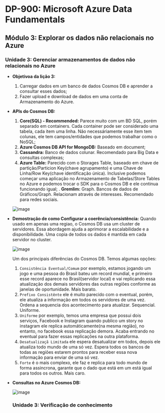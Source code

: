 # DP-900: Microsoft Azure Data Fundamentals

## Módulo 3: Explorar os dados não relacionais no Azure

### Unidade 3: Gerenciar armazenamentos de dados não relacionais no Azure

- **Objetivoa da lição 3:**
  1. Carregar dados em um banco de dados Cosmos DB e aprender a consultar esses dados;
  2. Fazer upload e download de dados em uma conta de Armazenamento do Azure.

- **APIs do Cosmos DB:**
  1. **Core(SQL) - Recommended:** Parece muito com um BD SQL, porém separado em containers. Cada container pode ser considerado uma tabela, cada item uma linha. Não necessáriamente esse item tem colunas, ele tem campos/entidades que podemos trabalhar como o NoSQL;
  2. **Azure Cosmos DB API for MongoDB:** Baseado em document;
  3. **Cassandra:** Banco de dados colunar. Recomendado para Big Data e consultas complexas;
  4. **Azure Table:** Parecido com o Storages Table, baseado em chave de partição/Particion Key(chave agrupamento) e uma Chave de Linha/Row Key(chave identificação única). Inclusive podemos começar uma aplicação no Armazenamento de Tabelas/Store Tables no Azure e podemos trocar o SDK para o Cosmos DB e ele continua funcionando igual;
  . **Gremlim:** Graph. Bancos de dados de Gráficos/Graph. Relacionam através de interesses. Recomendado para redes sociais.

  ![image](https://user-images.githubusercontent.com/86172286/189543772-16e5fafb-5f3b-4669-aaf3-bbc5aae34763.png)

- **Demostração de como Configurar a coerência/consistência:**
  Quando usado em apenas uma regiao, o Cosmos DB usa um cluster de servidores. Essa abordagem ajuda a aprimorar a escalabilidade e a disponibilidade. Uma copia de todos os dados é mantida em cada servidor no cluster. 
  
  ![image](https://user-images.githubusercontent.com/86172286/189544253-3a631671-1c7e-4949-a8da-7b8fd15eb460.png)

  Um dos principais diferências do Cosmos DB. Temos algumas opções: 
    1. `Consistência Eventual/Comum` por exemplo, estamos jogando um jogo e uma pessoa do Brasil bateu um record mundial, e primeiro esse record aparece no Brasil(servidor local) e vai replicando essa atualização dos demais servidores das outras regiões conforme as janelas de oportunidade. Mais barato.
    2. `Prefixo Consistênte` ele é muito parecido com o eventual, porém, ele atualiza a informação em todos os servidores de uma vez. Ordena a sequencia dos acontecimento para atualizar. Sequencial. Uniforme.
    3. `Uniforme` por exemplo, temos uma empresa que possui dois serviços, Facebook e Instagram quando publico um story no instagram ele replica automáticamente(na mesma região), no entanto, no facebook essa replicação demora. Acaba entrando no eventual para fazer essas replicações na outra plataforma.
    4. `Desatualizaçã Limitada` ele espera desatualizar em todos, depois ele atualiza todo mundo de uma só vez. Espera todos os bancos de todas as regiões estarem prontos para receber essa nova informação para enviar de uma só vez.
    5. `Forte` é o mais complexo, ele faz e replica para todo mundo de forma assincrona, garante que o dado que está em um está igual para todos os outros. Mais caro.
 
- **Consultas no Azure Cosmos DB:**

  ![image](https://user-images.githubusercontent.com/86172286/189546035-52427cdc-414d-4cbb-b90b-dc199eaaf208.png)

 
  ### Unidade 3: Verificação de conhecimento


